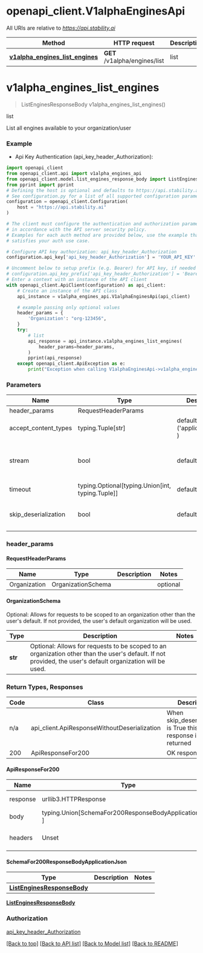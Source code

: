 # openapi_client.V1alphaEnginesApi

All URIs are relative to *https://api.stability.ai*

Method | HTTP request | Description
------------- | ------------- | -------------
[**v1alpha_engines_list_engines**](V1alphaEnginesApi.md#v1alpha_engines_list_engines) | **GET** /v1alpha/engines/list | list

# **v1alpha_engines_list_engines**
> ListEnginesResponseBody v1alpha_engines_list_engines()

list

List all engines available to your organization/user

### Example

* Api Key Authentication (api_key_header_Authorization):
```python
import openapi_client
from openapi_client.api import v1alpha_engines_api
from openapi_client.model.list_engines_response_body import ListEnginesResponseBody
from pprint import pprint
# Defining the host is optional and defaults to https://api.stability.ai
# See configuration.py for a list of all supported configuration parameters.
configuration = openapi_client.Configuration(
    host = "https://api.stability.ai"
)

# The client must configure the authentication and authorization parameters
# in accordance with the API server security policy.
# Examples for each auth method are provided below, use the example that
# satisfies your auth use case.

# Configure API key authorization: api_key_header_Authorization
configuration.api_key['api_key_header_Authorization'] = 'YOUR_API_KEY'

# Uncomment below to setup prefix (e.g. Bearer) for API key, if needed
# configuration.api_key_prefix['api_key_header_Authorization'] = 'Bearer'
# Enter a context with an instance of the API client
with openapi_client.ApiClient(configuration) as api_client:
    # Create an instance of the API class
    api_instance = v1alpha_engines_api.V1alphaEnginesApi(api_client)

    # example passing only optional values
    header_params = {
        'Organization': "org-123456",
    }
    try:
        # list
        api_response = api_instance.v1alpha_engines_list_engines(
            header_params=header_params,
        )
        pprint(api_response)
    except openapi_client.ApiException as e:
        print("Exception when calling V1alphaEnginesApi->v1alpha_engines_list_engines: %s\n" % e)
```
### Parameters

Name | Type | Description  | Notes
------------- | ------------- | ------------- | -------------
header_params | RequestHeaderParams | |
accept_content_types | typing.Tuple[str] | default is ('application/json', ) | Tells the server the content type(s) that are accepted by the client
stream | bool | default is False | if True then the response.content will be streamed and loaded from a file like object. When downloading a file, set this to True to force the code to deserialize the content to a FileSchema file
timeout | typing.Optional[typing.Union[int, typing.Tuple]] | default is None | the timeout used by the rest client
skip_deserialization | bool | default is False | when True, headers and body will be unset and an instance of api_client.ApiResponseWithoutDeserialization will be returned

### header_params
#### RequestHeaderParams

Name | Type | Description  | Notes
------------- | ------------- | ------------- | -------------
Organization | OrganizationSchema | | optional

#### OrganizationSchema

Optional: Allows for requests to be scoped to an organization other than the user's default.  If not provided, the user's default organization will be used.

Type | Description | Notes
------------- | ------------- | -------------
**str** | Optional: Allows for requests to be scoped to an organization other than the user&#x27;s default.  If not provided, the user&#x27;s default organization will be used. | 

### Return Types, Responses

Code | Class | Description
------------- | ------------- | -------------
n/a | api_client.ApiResponseWithoutDeserialization | When skip_deserialization is True this response is returned
200 | ApiResponseFor200 | OK response.

#### ApiResponseFor200
Name | Type | Description  | Notes
------------- | ------------- | ------------- | -------------
response | urllib3.HTTPResponse | Raw response |
body | typing.Union[SchemaFor200ResponseBodyApplicationJson, ] |  |
headers | Unset | headers were not defined |

#### SchemaFor200ResponseBodyApplicationJson
Type | Description  | Notes
------------- | ------------- | -------------
[**ListEnginesResponseBody**](ListEnginesResponseBody.md) |  | 



[**ListEnginesResponseBody**](ListEnginesResponseBody.md)

### Authorization

[api_key_header_Authorization](../README.md#api_key_header_Authorization)

[[Back to top]](#) [[Back to API list]](../README.md#documentation-for-api-endpoints) [[Back to Model list]](../README.md#documentation-for-models) [[Back to README]](../README.md)

